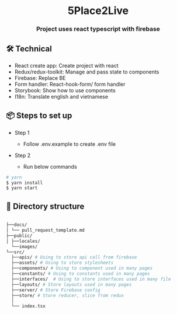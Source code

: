 <h1 align="center">5Place2Live</h1>
<h3 align="center">Project uses react typescript with firebase</h3>

## 🛠️ Technical

- React create app: Create project with react
- Redux/redux-toolkit: Manage and pass state to components
- Firebase: Replace BE
- Form handler: React-hook-form/ form handler
- Storybook: Show how to use components
- I18n: Translate english and vietnamese

## 📦 Steps to set up

- Step 1

  - Follow .env.example to create .env file

- Step 2

  - Run below commands

```bash
# yarn
$ yarn install
$ yarn start
```

## 📁 Directory structure

```sh

├──docs/
│ └── pull_request_template.md
├──public/
│ ├──locales/
  └──images/
└──src/
  ├──apis/ # Using to store api call from firebase
  ├──assets/ # Using to store stylesheets
  ├──components/ # Using to component used in many pages
  ├──constants/ # Using to constants used in many pages
  ├──interfaces/  # Using to store interfaces used in many file
  ├──layouts/ # Store layouts used in many pages
  ├──server/ # Store Firebase config
  ├──store/ # Store reducer, slice from redux
  │
  └── index.tsx
```
